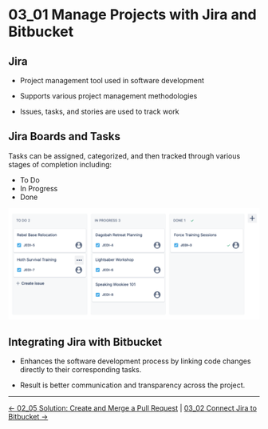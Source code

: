 # 03_01 Manage Projects with Jira and Bitbucket

## Jira

- Project management tool used in software development

- Supports various project management methodologies

- Issues, tasks, and stories are used to track work


## Jira Boards and Tasks

Tasks can be assigned, categorized, and then tracked through various stages of completion including:

- To Do
- In Progress
- Done

![Jira board with tasks](./images/SCR-20240301-pdbv.png)

## Integrating Jira with Bitbucket

- Enhances the software development process by linking code changes directly to their corresponding tasks.

- Result is better communication and transparency across the project.


<!-- FooterStart -->
---
[← 02_05 Solution: Create and Merge a Pull Request](../../ch2_working_with_branches_and_pull_requests/02_05_solution_create_and_merge_a_pull_request/README.md) | [03_02 Connect Jira to Bitbucket →](../03_02_connect_jira_to_bitbucket/README.md)
<!-- FooterEnd -->
